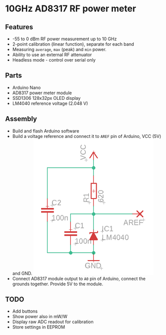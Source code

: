 # 10GHz AD8317 RF power meter

## Features
* -55 to 0 dBm RF power measurement up to 10 GHz
* 2-point calibration (linear function), separate for each band
* Measuring `average`, `max` (peak) and `min` power.
* Ability to use an external RF attenuator
* Headless mode - control over serial only

## Parts

* Arduino Nano
* AD8317 power meter module
* SSD1306 128x32px OLED display
* LM4040 reference voltage (2.048 V)

## Assembly

* Build and flash Arduino software
* Build a voltage reference and connect it to `AREF` pin of Arduino, VCC (5V) and GND.
![Reference voltage schematic](reference_voltage.png)
* Connect AD8317 module output to `A0` pin of Arduino, connect the grounds together. Provide 5V to the module.

## TODO
* Add buttons
* Show power also in mW/W
* Display raw ADC readout for calibration
* Store settings in EEPROM
